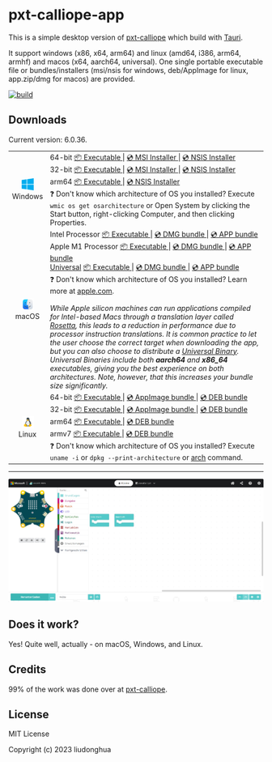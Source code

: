# pxt-calliope-app 

This is a simple desktop version of [pxt-calliope](https://github.com/microsoft/pxt-calliope) which build with [Tauri](https://tauri.studio/).

It support windows (x86, x64, arm64) and linux (amd64, i386, arm64, armhf) and macos (x64, aarch64, universal). One single portable executable file or bundles/installers (msi/nsis for windows, deb/AppImage for linux, app.zip/dmg for macos) are provided.

[![build](https://github.com/liudonghua123/pxt-calliope-app/actions/workflows/build.yml/badge.svg)](https://github.com/liudonghua123/pxt-calliope-app/actions/workflows/build.yml)

## Downloads

Current version: 6.0.36.

<table class="is-fullwidth">
</thead>
<tbody>
</tbody>
  <tr>
    <td align="center">
      <img src="./.github/images/windows.png" width="24"><br />
      Windows
    </td>
    <td>
      <span>64-bit</span>
      <a href="https://github.com/liudonghua123/pxt-calliope-app/releases/latest/download/pxt-calliope-app-windows-6.0.36_x64.exe">
        📦 Executable
      </a> |
      <a href="https://github.com/liudonghua123/pxt-calliope-app/releases/latest/download/pxt-calliope-app-windows-6.0.36_x64.msi">
        💿 MSI Installer
      </a> |
      <a href="https://github.com/liudonghua123/pxt-calliope-app/releases/latest/download/pxt-calliope-app-windows-6.0.36_x64-setup.exe">
        💿 NSIS Installer
      </a><br />
      <span>32-bit</span>
      <a href="https://github.com/liudonghua123/pxt-calliope-app/releases/latest/download/pxt-calliope-app-windows-6.0.36_x86.exe">
        📦 Executable
      </a> |
      <a href="https://github.com/liudonghua123/pxt-calliope-app/releases/latest/download/pxt-calliope-app-windows-6.0.36_x86.msi">
        💿 MSI Installer
      </a> |
      <a href="https://github.com/liudonghua123/pxt-calliope-app/releases/latest/download/pxt-calliope-app-windows-6.0.36_x86-setup.exe">
        💿 NSIS Installer
      </a><br />
      <span>arm64</span>
      <a href="https://github.com/liudonghua123/pxt-calliope-app/releases/latest/download/pxt-calliope-app-windows-6.0.36_arm64.exe">
        📦 Executable
      </a> |
      <a href="https://github.com/liudonghua123/pxt-calliope-app/releases/latest/download/pxt-calliope-app-windows-6.0.36_arm64-setup.exe">
        💿 NSIS Installer
      </a><br />
      <span>
        ❓ Don't know which architecture of OS you installed? Execute <code>wmic os get osarchitecture</code> or Open System by clicking the Start button, right-clicking Computer, and then clicking Properties.
      </span>
    </td>
  </tr>
  <tr>
    <td align="center">
      <img src="./.github/images/macos.png" width="24"><br />
      macOS
    </td>
    <td>
      <span>Intel Processor</span>
      <a href="https://github.com/liudonghua123/pxt-calliope-app/releases/latest/download/pxt-calliope-app-macos-6.0.36_x64">
        📦 Executable
      </a> |
      <a href="https://github.com/liudonghua123/pxt-calliope-app/releases/latest/download/pxt-calliope-app-macos-6.0.36_x64.dmg">
        💿 DMG bundle
      </a> |
      <a href="https://github.com/liudonghua123/pxt-calliope-app/releases/latest/download/pxt-calliope-app-macos-6.0.36_x64.app.zip">
        💿 APP bundle
      </a><br />
      <span>Apple M1 Processor</span>
      <a href="https://github.com/liudonghua123/pxt-calliope-app/releases/latest/download/pxt-calliope-app-macos-6.0.36_aarch64">
        📦 Executable
      </a> |
      <a href="https://github.com/liudonghua123/pxt-calliope-app/releases/latest/download/pxt-calliope-app-macos-6.0.36_aarch64.dmg">
        💿 DMG bundle
      </a> |
      <a href="https://github.com/liudonghua123/pxt-calliope-app/releases/latest/download/pxt-calliope-app-macos-6.0.36_aarch64.app.zip">
        💿 APP bundle
      </a><br />
      <span><a href="https://developer.apple.com/documentation/apple-silicon/building-a-universal-macos-binary">Universal</a></span>
      <a href="https://github.com/liudonghua123/pxt-calliope-app/releases/latest/download/pxt-calliope-app-macos-6.0.36_universal">
        📦 Executable
      </a> |
      <a href="https://github.com/liudonghua123/pxt-calliope-app/releases/latest/download/pxt-calliope-app-macos-6.0.36_universal.dmg">
        💿 DMG bundle
      </a> |
      <a href="https://github.com/liudonghua123/pxt-calliope-app/releases/latest/download/pxt-calliope-app-macos-6.0.36_universal.app.zip">
        💿 APP bundle
      </a><br />
      <span>
        ❓ Don't know which architecture of OS you installed? Learn more at <a href="https://support.apple.com/en-us/HT211814">apple.com</a>.
      </span><br />
      <br />
      <i>
      While Apple silicon machines can run applications compiled for Intel-based Macs through a translation layer called <a href="https://support.apple.com/en-gb/HT211861">Rosetta</a>, this leads to a reduction in performance due to processor instruction translations. It is common practice to let the user choose the correct target when downloading the app, but you can also choose to distribute a <a href="https://developer.apple.com/documentation/apple-silicon/building-a-universal-macos-binary">Universal Binary</a>. Universal Binaries include both <b>aarch64</b> and <b>x86_64</b> executables, giving you the best experience on both architectures. Note, however, that this increases your bundle size significantly.
      </i>
    </td>
  </tr>
  <tr>
    <td align="center">
      <img src="./.github/images/linux.png" width="24"><br />
      Linux
    </td>
    <td>
      <span>64-bit</span>
      <a href="https://github.com/liudonghua123/pxt-calliope-app/releases/latest/download/pxt-calliope-app-linux-6.0.36_amd64">
        📦 Executable
      </a> |
      <a href="https://github.com/liudonghua123/pxt-calliope-app/releases/latest/download/pxt-calliope-app-linux-6.0.36_amd64.AppImage">
        💿 AppImage bundle
      </a> |
      <a href="https://github.com/liudonghua123/pxt-calliope-app/releases/latest/download/pxt-calliope-app-linux-6.0.36_amd64.deb">
        💿 DEB bundle
      </a><br />
      <span>32-bit</span>
      <a href="https://github.com/liudonghua123/pxt-calliope-app/releases/latest/download/pxt-calliope-app-linux-6.0.36_i386">
        📦 Executable
      </a> |
      <a href="https://github.com/liudonghua123/pxt-calliope-app/releases/latest/download/pxt-calliope-app-linux-6.0.36_i386.AppImage">
        💿 AppImage bundle
      </a> |
      <a href="https://github.com/liudonghua123/pxt-calliope-app/releases/latest/download/pxt-calliope-app-linux-6.0.36_i386.deb">
        💿 DEB bundle
      </a><br />
      <span>arm64</span>
      <a href="https://github.com/liudonghua123/pxt-calliope-app/releases/latest/download/pxt-calliope-app-linux-6.0.36_arm64">
        📦 Executable
      </a> |
      <a href="https://github.com/liudonghua123/pxt-calliope-app/releases/latest/download/pxt-calliope-app-linux-6.0.36_arm64.deb">
        💿 DEB bundle
      </a><br />
      <span>armv7</span>
      <a href="https://github.com/liudonghua123/pxt-calliope-app/releases/latest/download/pxt-calliope-app-linux-6.0.36_armhf">
        📦 Executable
      </a> |
      <a href="https://github.com/liudonghua123/pxt-calliope-app/releases/latest/download/pxt-calliope-app-linux-6.0.36_armhf.deb">
        💿 DEB bundle
      </a><br />
      <span>
        ❓ Don't know which architecture of OS you installed? Execute <code>uname -i</code> or <code>dpkg --print-architecture</code> or <a href="https://www.man7.org/linux/man-pages/man1/arch.1.html">arch</a> command.
      </span>
    </td>
  </tr>
</table>

<hr />

![Screenshot](./.github/images/preview.png)

## Does it work?

Yes! Quite well, actually - on macOS, Windows, and Linux.

## Credits

99% of the work was done over at [pxt-calliope](https://github.com/microsoft/pxt-calliope).

## License

MIT License

Copyright (c) 2023 liudonghua
